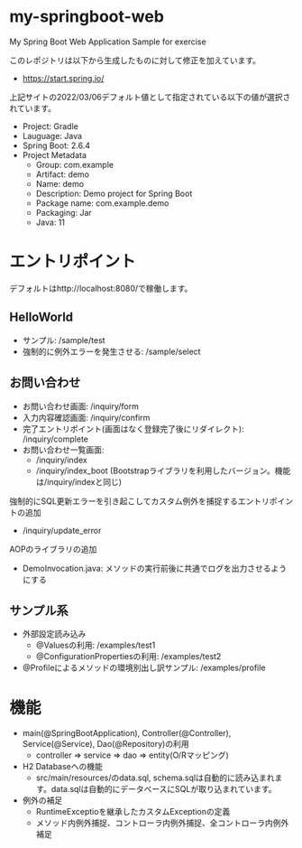 # my-springboot-web
My Spring Boot Web Application Sample for exercise


このレポジトリは以下から生成したものに対して修正を加えています。
- https://start.spring.io/

上記サイトの2022/03/06デフォルト値として指定されている以下の値が選択されています。
- Project: Gradle
- Lauguage: Java
- Spring Boot: 2.6.4
- Project Metadata
  - Group: com.example
  - Artifact: demo
  - Name: demo
  - Description: Demo project for Spring Boot
  - Package name: com.example.demo
  - Packaging: Jar
  - Java: 11


# エントリポイント
デフォルトはhttp://localhost:8080/で稼働します。

## HelloWorld
- サンプル: /sample/test
- 強制的に例外エラーを発生させる: /sample/select

## お問い合わせ
- お問い合わせ画面: /inquiry/form
- 入力内容確認画面: /inquiry/confirm
- 完了エントリポイント(画面はなく登録完了後にリダイレクト): /inquiry/complete
- お問い合わせ一覧画面:
  - /inquiry/index
  - /inquiry/index_boot (Bootstrapライブラリを利用したバージョン。機能は/inquiry/indexと同じ)

強制的にSQL更新エラーを引き起こしてカスタム例外を捕捉するエントリポイントの追加
- /inquiry/update_error

AOPのライブラリの追加
- DemoInvocation.java: メソッドの実行前後に共通でログを出力させるようにする

## サンプル系
- 外部設定読み込み
  - @Valuesの利用: /examples/test1
  - @ConfigurationPropertiesの利用: /examples/test2
- @Profileによるメソッドの環境別出し訳サンプル: /examples/profile


# 機能
- main(@SpringBootApplication), Controller(@Controller), Service(@Service), Dao(@Repository)の利用
  - controller => service => dao => entity(O/Rマッピング)
- H2 Databaseへの機能 
  - src/main/resources/のdata.sql, schema.sqlは自動的に読み込まれます。data.sqlは自動的にデータベースにSQLが取り込まれています。
- 例外の補足
  - RuntimeExceptioを継承したカスタムExceptionの定義
  - メソッド内例外捕捉、コントローラ内例外捕捉、全コントローラ内例外補足

